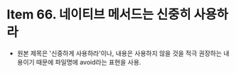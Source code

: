 # Item 66. 네이티브 메서드는 신중히 사용하라

- 원본 제목은 '신중하게 사용하라'이나, 내용은 사용하지 않을 것을 적극 권장하는 내용이기 때문에 파일명에 avoid라는 표현을 사용.

